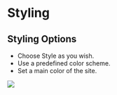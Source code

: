 # Styling

## Styling Options
* Choose Style as you wish.
* Use a predefined color scheme.
* Set a main color of the site.

![](http://transvelo.github.io/unicase/docs/images/theme-options-styling.png)
